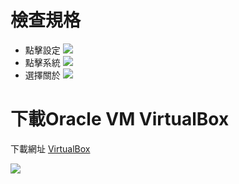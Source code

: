 # 檢查規格
- 點擊設定
![](https://github.com/4100E020/homework/blob/21508344e9db8974a641e60a01d14aa6eae4ed7b/%E8%B3%87%E8%A8%8A%E6%A6%82%E8%AB%96/20210915/%E5%9C%96%E7%89%87/%E9%96%8B%E5%A7%8B%E9%81%B8%E5%96%AE.png)
- 點擊系統
![](https://github.com/4100E020/homework/blob/21508344e9db8974a641e60a01d14aa6eae4ed7b/%E8%B3%87%E8%A8%8A%E6%A6%82%E8%AB%96/20210915/%E5%9C%96%E7%89%87/%E7%B3%BB%E7%B5%B1.png)
- 選擇關於
![](https://github.com/4100E020/homework/blob/21508344e9db8974a641e60a01d14aa6eae4ed7b/%E8%B3%87%E8%A8%8A%E6%A6%82%E8%AB%96/20210915/%E5%9C%96%E7%89%87/%E8%A6%8F%E6%A0%BC.png)



# 下載Oracle VM VirtualBox

下載網址 [VirtualBox](https://www.virtualbox.org/wiki/Downloads)

![](https://github.com/4100E020/homework/blob/21508344e9db8974a641e60a01d14aa6eae4ed7b/%E8%B3%87%E8%A8%8A%E6%A6%82%E8%AB%96/20210915/%E5%9C%96%E7%89%87/VirtualBox%20download.png)

